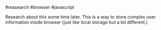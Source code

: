 #reasearch #browser #javascript 

Research about this some time later. This is a way to store complex user information inside browser (just like local storage but a bit different.)